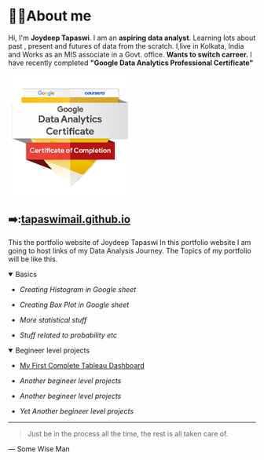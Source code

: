 # :office_worker:About me 
Hi, I'm **Joydeep Tapaswi**. I am an **aspiring data analyst**. Learning lots about past , present and futures of data from the scratch. I,live in Kolkata, India and Works as an MIS associate in a Govt. office. 
**Wants to switch carreer.** I have recently completed **"Google Data Analytics Professional Certificate"** 

![Alt Text](https://github.com/tapaswimail/tapaswimail.github.io/blob/fc6fc3502ccfc20a959bfda2cde13881307bdaff/google-data-analytics-badge2.png)

## ➡️:[tapaswimail.github.io](https://tapaswimail.github.io)
This the portfolio website of Joydeep Tapaswi
In this portfolio website I am going to host links of my Data Analysis Journey.
The Topics of my portfolio will be like this.
<details open>
<summary>Basics</summary>
  
  * _Creating Histogram in Google sheet_
  
  * _Creating Box Plot in Google sheet_
  
  * _More statistical stuff_
  
  * _Stuff related to probability etc_
  
</details>

<details open>
<summary>Begineer level projects</summary>
  
  * [My First Complete Tableau Dashboard](https://public.tableau.com/views/HousingPrice_16984303363310/KingCountyHouseSales?:language=en-US&:display_count=n&:origin=viz_share_link)
  
  * _Another begineer level projects_
  
  * _Another begineer level projects_
  
  * _Yet Another begineer level projects_
  
</details>

---
> Just be in the process all the time, the rest is all taken care of.

— Some Wise Man

<!--
Just table in markdown
| Rank | Languages |
|-----:|-----------|
|     1| Javascript|
|     2| Python    |
|     3| SQL       |
-->
